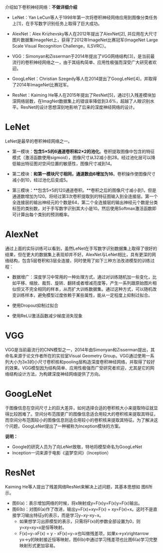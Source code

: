 介绍如下卷积神经网络：**不做详细介绍**

- LeNet：Yan LeCun等人于1998年第一次将卷积神经网络应用到图像分类任务上[1]，在手写数字识别任务上取得了巨大成功。

- AlexNet：Alex Krizhevsky等人在2012年提出了AlexNet[2], 并应用在大尺寸图片数据集ImageNet上，获得了2012年ImageNet比赛冠军(ImageNet Large Scale Visual Recognition Challenge，ILSVRC）。

- VGG：Simonyan和Zisserman于2014年提出了VGG网络结构[3]，是当前最流行的卷积神经网络之一，由于其结构简单、应用性极强而深受广大研究者欢迎。

- GoogLeNet：Christian Szegedy等人在2014提出了GoogLeNet[4]，并取得了2014年ImageNet比赛冠军。

- ResNet：Kaiming He等人在2015年提出了ResNet[5]，通过引入残差模块加深网络层数，在ImagNet数据集上的错误率降低到3.6%，超越了人眼识别水平。ResNet的设计思想深刻地影响了后来的深度神经网络的设计。

# LeNet

LeNet是最早的卷积神经网络之一。

- 第一模块：**包含5×5的6通道卷积和2×2的池化**。卷积提取图像中包含的特征模式（激活函数使用sigmoid），图像尺寸从32减小到28。经过池化层可以降低输出特征图对空间位置的敏感性，图像尺寸减到14。

- 第二模块：**和第一模块尺寸相同，通道数由6增加为16**。卷积操作使图像尺寸减小到10，经过池化后变成5。

- 第三模块：**包含5×5的120通道卷积。**卷积之后的图像尺寸减小到1，但是通道数增加为120。将经过第3次卷积提取到的特征图输入到全连接层。第一个全连接层的输出神经元的个数是64，第二个全连接层的输出神经元个数是分类标签的类别数，对于手写数字识别其大小是10。然后使用Softmax激活函数即可计算出每个类别的预测概率。


# AlexNet

通过上面的实际训练可以看到，虽然LeNet在手写数字识别数据集上取得了很好的结果，但在更大的数据集上表现却并不好。AlexNet与LeNet相比，具有更深的网络结构，包含5层卷积和3层全连接，同时使用了如下三种方法改进模型的训练过程：

- 数据增广：深度学习中常用的一种处理方式，通过对训练随机加一些变化，比如平移、缩放、裁剪、旋转、翻转或者增减亮度等，产生一系列跟原始图片相似但又不完全相同的样本，从而扩大训练数据集。通过这种方式，可以随机改变训练样本，避免模型过度依赖于某些属性，能从一定程度上抑制过拟合。

- 使用Dropout抑制过拟合

- 使用ReLU激活函数减少梯度消失现象

# VGG

VGG是当前最流行的CNN模型之一，2014年由Simonyan和Zisserman提出，其命名来源于论文作者所在的实验室Visual Geometry Group。VGG通过使用一系列大小为3x3的小尺寸卷积核和pooling层构造深度卷积神经网络，并取得了较好的效果。VGG模型因为结构简单、应用性极强而广受研究者欢迎，尤其是它的网络结构设计方法，为构建深度神经网络提供了方向。

# GoogLeNet

于图像信息在空间尺寸上的巨大差异，如何选择合适的卷积核大小来提取特征就显得比较困难了。空间分布范围更广的图像信息适合用较大的卷积核来提取其特征，而空间分布范围较小的图像信息则适合用较小的卷积核来提取其特征。为了解决这个问题，GoogLeNet提出了一种被称为Inception模块的方案。


**说明：**

- Google的研究人员为了向LeNet致敬，特地将模型命名为GoogLeNet
- Inception一词来源于电影《盗梦空间》（Inception）


# ResNet

Kaiming He等人提出了残差网络ResNet来解决上述问题，其基本思想如 图6所示。

- 图6(a)：表示增加网络的时候，将x映射成y=F(x)y=F(x)y=F(x)输出。
- 图6(b)：对图6(a)作了改进，输出y=F(x)+xy=F(x) + xy=F(x)+x。这时不是直接学习输出特征y的表示，而是学习y−xy-xy−x。
  - 如果想学习出原模型的表示，只需将F(x)的参数全部设置为0，则y=xy=xy=x是恒等映射。
  - F(x)=y−xF(x) = y - xF(x)=y−x也叫做残差项，如果x→yx\rightarrow yx→y的映射接近恒等映射，图6(b)中通过学习残差项也比图6(a)学习完整映射形式更加容易。





